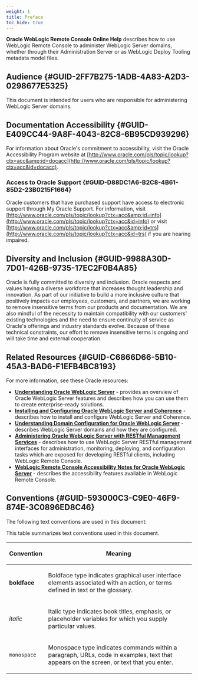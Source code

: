 ```yaml
---
weight: 1
title: Preface
toc_hide: true
---
```


**Oracle WebLogic Remote Console Online Help** describes how to use WebLogic Remote Console to administer WebLogic Server domains, whether through their Administration Server or as WebLogic Deploy Tooling metadata model files.

## Audience {#GUID-2FF7B275-1ADB-4A83-A2D3-0298677E5325}

This document is intended for users who are responsible for administering WebLogic Server domains.

## Documentation Accessibility {#GUID-E409CC44-9A8F-4043-82C8-6B95CD939296}

For information about Oracle's commitment to accessibility, visit the Oracle Accessibility Program website at [http://www.oracle.com/pls/topic/lookup?ctx=acc&amp;id=docacc](http://www.oracle.com/pls/topic/lookup?ctx=acc&id=docacc).

### Access to Oracle Support {#GUID-D88DC1A6-B2C8-4B61-85D2-23B0215F1664}

Oracle customers that have purchased support have access to electronic support through My Oracle Support. For information, visit [http://www.oracle.com/pls/topic/lookup?ctx=acc&amp;id=info](http://www.oracle.com/pls/topic/lookup?ctx=acc&id=info) or visit [http://www.oracle.com/pls/topic/lookup?ctx=acc&amp;id=trs](http://www.oracle.com/pls/topic/lookup?ctx=acc&id=trs) if you are hearing impaired.

## Diversity and Inclusion {#GUID-9988A30D-7D01-426B-9735-17EC2F0B4A85}

Oracle is fully committed to diversity and inclusion. Oracle respects and values having a diverse workforce that increases thought leadership and innovation. As part of our initiative to build a more inclusive culture that positively impacts our employees, customers, and partners, we are working to remove insensitive terms from our products and documentation. We are also mindful of the necessity to maintain compatibility with our customers' existing technologies and the need to ensure continuity of service as Oracle's offerings and industry standards evolve. Because of these technical constraints, our effort to remove insensitive terms is ongoing and will take time and external cooperation.

## Related Resources {#GUID-C6866D66-5B10-45A3-BAD6-F1EFB4BC8193}

For more information, see these Oracle resources:

-   [**Understanding Oracle WebLogic Server**](https://docs.oracle.com/pls/topic/lookup?ctx=en/middleware/fusion-middleware/weblogic-remote-console/administer&id=INTRO-GUID-64D4DCDA-3F25-4A5E-B658-EEB6170AFD85) - provides an overview of Oracle WebLogic Server features and describes how you can use them to create enterprise-ready solutions.
-   [**Installing and Configuring Oracle WebLogic Server and Coherence**](https://docs.oracle.com/pls/topic/lookup?ctx=en/middleware/fusion-middleware/weblogic-remote-console/administer&id=WLSIG-GUID-458885D0-B7E0-437F-866F-7EA6BA1B7BCC) - describes how to install and configure WebLogic Server and Coherence.
-   [**Understanding Domain Configuration for Oracle WebLogic Server**](https://docs.oracle.com/pls/topic/lookup?ctx=en/middleware/fusion-middleware/weblogic-remote-console/administer&id=DOMCF-GUID-50BEA966-51FB-4DFE-A6B1-BC33F62040DD) - describes WebLogic Server domains and how they are configured.
-   [**Administering Oracle WebLogic Server with RESTful Management Services**](https://docs.oracle.com/pls/topic/lookup?ctx=en/middleware/fusion-middleware/weblogic-remote-console/administer&id=WLRUR-GUID-EB47ABC3-E937-4027-98CD-F60735403B10) - describes how to use WebLogic Server RESTful management interfaces for administration, monitoring, deploying, and configuration tasks which are exposed for developing RESTful clients, including WebLogic Remote Console.
-   [**WebLogic Remote Console Accessibility Notes for Oracle WebLogic Server**](https://docs.oracle.com/pls/topic/lookup?ctx=en/middleware/fusion-middleware/weblogic-remote-console/administer&id=CSLAC-GUID-AA58EF34-2193-4A2E-9684-70C5FEFC105F) - describes the accessibility features available in WebLogic Remote Console.

## Conventions {#GUID-593000C3-C9E0-46F9-874E-3C0896ED8C46}

The following text conventions are used in this document:



<table>
                     <span>This table summarizes text conventions used in this document.</span>
                     <thead>
                        <tr>
                           <th>
                              <p>Convention</p>
                           </th>
                           <th>
                              <p>Meaning</p>
                           </th>
                        </tr>
                     </thead>
                     <tbody>
                        <tr>
                           <td>
                              <p>
                                 <strong>boldface</strong>
                              </p>
                           </td>
                           <td>
                              <p>Boldface type indicates graphical user interface elements associated with an action, or terms defined in text or the glossary.</p>
                           </td>
                        </tr>
                        <tr>
                           <td>
                              <p>
                                 <em>italic</em>
                              </p>
                           </td>
                           <td>
                              <p>Italic type indicates book titles, emphasis, or placeholder variables for which you supply particular values.</p>
                           </td>
                        </tr>
                        <tr>
                           <td>
                              <p>
                                 <code>monospace</code>
                              </p>
                           </td>
                           <td>
                              <p>Monospace type indicates commands within a paragraph, URLs, code in examples, text that appears on the screen, or text that you enter.</p>
                           </td>
                        </tr>
                     </tbody>
                  </table>




